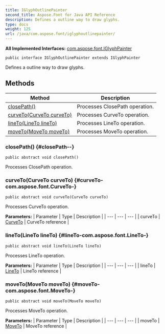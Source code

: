 ```yaml
---
title: IGlyphOutlinePainter
second_title: Aspose.Font for Java API Reference
description: Defines a outline way to draw glyphs.
type: docs
weight: 125
url: /java/com.aspose.font/iglyphoutlinepainter/
---
```

**All Implemented Interfaces:**
[com.aspose.font.IGlyphPainter](../../com.aspose.font/iglyphpainter)
```
public interface IGlyphOutlinePainter extends IGlyphPainter
```

Defines a outline way to draw glyphs.
## Methods

| Method | Description |
| --- | --- |
| [closePath()](#closePath--) | Processes ClosePath operation. |
| [curveTo(CurveTo curveTo)](#curveTo-com.aspose.font.CurveTo-) | Processes CurveTo operation. |
| [lineTo(LineTo lineTo)](#lineTo-com.aspose.font.LineTo-) | Processes LineTo operation. |
| [moveTo(MoveTo moveTo)](#moveTo-com.aspose.font.MoveTo-) | Processes MoveTo operation. |
### closePath() {#closePath--}
```
public abstract void closePath()
```


Processes ClosePath operation.

### curveTo(CurveTo curveTo) {#curveTo-com.aspose.font.CurveTo-}
```
public abstract void curveTo(CurveTo curveTo)
```


Processes CurveTo operation.

**Parameters:**
| Parameter | Type | Description |
| --- | --- | --- |
| curveTo | [CurveTo](../../com.aspose.font/curveto) | CurveTo reference |

### lineTo(LineTo lineTo) {#lineTo-com.aspose.font.LineTo-}
```
public abstract void lineTo(LineTo lineTo)
```


Processes LineTo operation.

**Parameters:**
| Parameter | Type | Description |
| --- | --- | --- |
| lineTo | [LineTo](../../com.aspose.font/lineto) | LineTo reference |

### moveTo(MoveTo moveTo) {#moveTo-com.aspose.font.MoveTo-}
```
public abstract void moveTo(MoveTo moveTo)
```


Processes MoveTo operation.

**Parameters:**
| Parameter | Type | Description |
| --- | --- | --- |
| moveTo | [MoveTo](../../com.aspose.font/moveto) | MoveTo reference |

